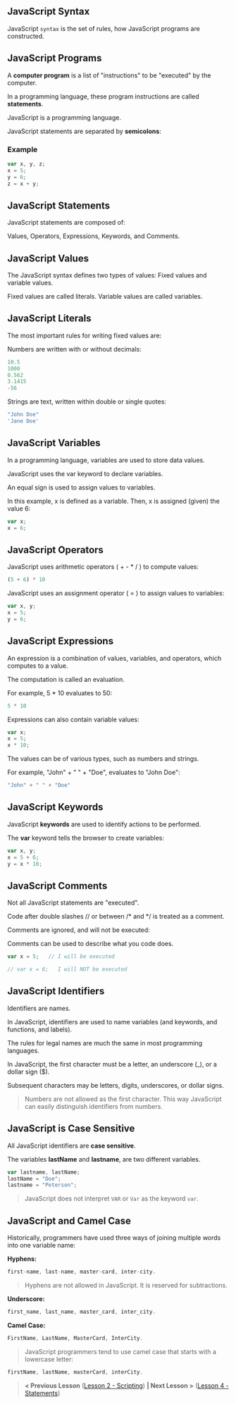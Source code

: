 ## JavaScript Syntax

JavaScript `syntax` is the set of rules, how JavaScript programs are constructed.

## JavaScript Programs

A **computer program** is a list of "instructions" to be "executed" by the computer.

In a programming language, these program instructions are called **statements**.

JavaScript is a programming language.

JavaScript statements are separated by **semicolons**:

### Example

``` javascript
var x, y, z;
x = 5;
y = 6;
z = x + y;
```
## JavaScript Statements

JavaScript statements are composed of:

Values, Operators, Expressions, Keywords, and Comments.

## JavaScript Values

The JavaScript syntax defines two types of values: Fixed values and variable values.

Fixed values are called literals. Variable values are called variables.

## JavaScript Literals
The most important rules for writing fixed values are:

Numbers are written with or without decimals:
``` javascript
10.5
1000
0.562
3.1415
-56
```

Strings are text, written within double or single quotes:
``` javascript
"John Doe"
'Jane Doe'
```
## JavaScript Variables

In a programming language, variables are used to store data values.

JavaScript uses the var keyword to declare variables.

An equal sign is used to assign values to variables.

In this example, x is defined as a variable. Then, x is assigned (given) the value 6:

``` javascript
var x;
x = 6;
```

## JavaScript Operators
JavaScript uses arithmetic operators ( + - *  / ) to compute values:

``` javascript
(5 + 6) * 10
```
JavaScript uses an assignment operator ( = ) to assign values to variables:
``` javascript
var x, y;
x = 5;
y = 6;
```

## JavaScript Expressions
An expression is a combination of values, variables, and operators, which computes to a value.

The computation is called an evaluation.

For example, 5 * 10 evaluates to 50:
``` javascript
5 * 10
```

Expressions can also contain variable values:
``` javascript
var x;
x = 5;
x * 10;
```
The values can be of various types, such as numbers and strings.

For example, "John" + " " + "Doe", evaluates to "John Doe":

``` javascript
"John" + " " + "Doe"
```

## JavaScript Keywords

JavaScript **keywords** are used to identify actions to be performed.

The **var** keyword tells the browser to create variables:

``` javascript
var x, y;
x = 5 + 6;
y = x * 10;
```

## JavaScript Comments

Not all JavaScript statements are "executed".

Code after double slashes // or between /* and */ is treated as a comment.

Comments are ignored, and will not be executed:

Comments can be used to describe what you code does.

``` javascript
var x = 5;   // I will be executed

// var x = 6;   I will NOT be executed
```

## JavaScript Identifiers

Identifiers are names.

In JavaScript, identifiers are used to name variables (and keywords, and functions, and labels).

The rules for legal names are much the same in most programming languages.

In JavaScript, the first character must be a letter, an underscore (_), or a dollar sign ($).

Subsequent characters may be letters, digits, underscores, or dollar signs.

> Numbers are not allowed as the first character.
This way JavaScript can easily distinguish identifiers from numbers.

## JavaScript is Case Sensitive

All JavaScript identifiers are **case sensitive**. 

The variables **lastName** and **lastname**, are two different variables.

``` javascript
var lastname, lastName;
lastName = "Doe";
lastname = "Peterson";
```
> JavaScript does not interpret `VAR` or `Var` as the keyword `var`.

## JavaScript and Camel Case
Historically, programmers have used three ways of joining multiple words into one variable name:

**Hyphens:**
``` javascript
first-name, last-name, master-card, inter-city.
```
> Hyphens are not allowed in JavaScript. It is reserved for subtractions.

**Underscore:**
``` javascript
first_name, last_name, master_card, inter_city.
```

**Camel Case:**
``` javascript
FirstName, LastName, MasterCard, InterCity.
```
> JavaScript programmers tend to use camel case that starts with a lowercase letter:
``` javascript
firstName, lastName, masterCard, interCity.
```

> **< Previous Lesson** ([Lesson 2 - Scripting](https://github.com/evansmwendwa/js-class/blob/master/02-Scripting.md)) **| Next Lesson >** ([Lesson 4 - Statements](https://github.com/evansmwendwa/js-class/blob/master/04-Statements.md))
